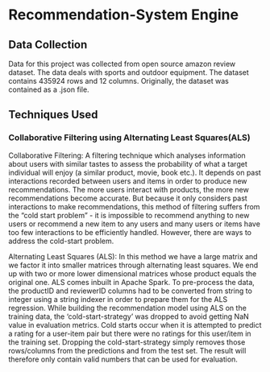 # Recommendation-System Engine

## Data Collection
Data for this project was collected from open source amazon review dataset. The data deals with sports and outdoor equipment. The dataset contains 435924 rows and 12 columns. Originally, the dataset was contained as a .json file.

## Techniques Used 
### Collaborative Filtering using Alternating Least Squares(ALS) 

Collaborative Filtering:  A filtering technique which analyses information about users with similar tastes to assess the probability of what a target individual will enjoy (a similar product, movie, book etc.). It depends on past interactions recorded between users and items in order to produce new recommendations. The more users interact with products, the more new recommendations become accurate. But because it only considers past interactions to make recommendations, this method of filtering suffers from the “cold start problem” - it is impossible to recommend anything to new users or recommend a new item to any users and many users or items have too few interactions to be efficiently handled. However, there are ways to address the cold-start problem.

Alternating Least Squares (ALS): In this method we have a large matrix and we factor it into smaller matrices through alternating least squares. We end up with two or more lower dimensional matrices whose product equals the original one. ALS comes inbuilt in Apache Spark.
To pre-process the data, the productID and reviewerID columns had to be converted from string to integer using a string indexer in order to prepare them for the ALS regression. While building the recommendation model using ALS on the training data, the ‘cold-start-strategy’ was dropped to avoid getting NaN value in evaluation metrics. Cold starts occur when it is attempted to predict a rating for a user-item pair but there were no ratings for this user/item in the training set. Dropping the cold-start-strategy simply removes those rows/columns from the predictions and from the test set. The result will therefore only contain valid numbers that can be used for evaluation.  
